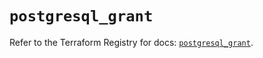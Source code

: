 # `postgresql_grant`

Refer to the Terraform Registry for docs: [`postgresql_grant`](https://registry.terraform.io/providers/sourcegraph/postgresql/1.25.0-sg.2/docs/resources/grant).

